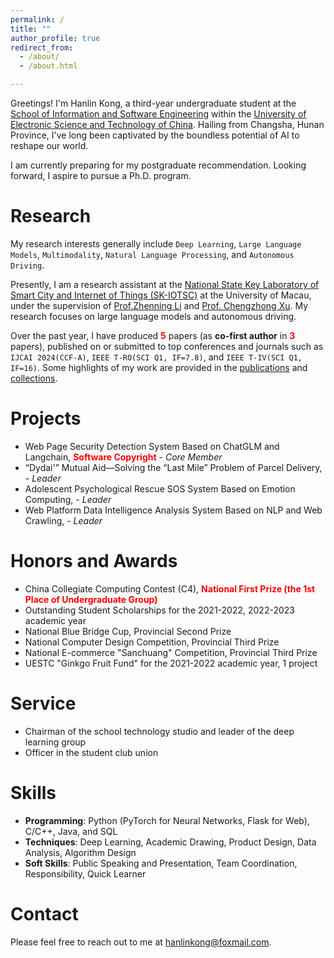 ```yaml
---
permalink: /
title: ""
author_profile: true
redirect_from: 
  - /about/
  - /about.html

---
```

Greetings! I'm Hanlin Kong, a third-year undergraduate student at the [School of Information and Software Engineering](https://sise.uestc.edu.cn/) within the [University of Electronic Science and Technology of China](https://www.uestc.edu.cn/). Hailing from Changsha, Hunan Province, I've long been captivated by the boundless potential of AI to reshape our world. 

I am currently preparing for my postgraduate recommendation. Looking forward, I aspire to pursue a Ph.D. program.

# Research

My research interests generally include `Deep Learning`, `Large Language Models`, `Multimodality`, `Natural Language Processing`, and `Autonomous Driving`. 

Presently, I am a research assistant at the [National State Key Laboratory of Smart City and Internet of Things (SK-IOTSC)](https://skliotsc.um.edu.mo/) at the University of Macau, under the supervision of [Prof.Zhenning Li](https://www.fst.um.edu.mo/personal/zhenningli/) and [Prof. Chengzhong Xu](https://www.fst.um.edu.mo/personal/czxu/). My research focuses on large language models and autonomous driving. 

Over the past year, I have produced <span style="color: red;"> **5** </span> papers (as **co-first author** in <span style="color: red;"> **3** </span> papers), published on or submitted to top conferences and journals such as `IJCAI 2024(CCF-A)`, `IEEE T-RO(SCI Q1, IF=7.8)`, and `IEEE T-IV(SCI Q1, IF=16)`. Some highlights of my work are provided in the [publications](publication) and [collections](collection).

# Projects

- Web Page Security Detection System Based on ChatGLM and Langchain, <span style="color: red;"> **Software Copyright**</span> - *Core Member*
- “Dydai'” Mutual Aid—Solving the “Last Mile” Problem of Parcel Delivery, - *Leader*
- Adolescent Psychological Rescue SOS System Based on Emotion Computing, - *Leader*
- Web Platform Data Intelligence Analysis System Based on NLP and Web Crawling, - *Leader*

# Honors and Awards

- China Collegiate Computing Contest (C4), <span style="color: red;"> **National First Prize (the 1st Place of Undergraduate Group)**</span>
- Outstanding Student Scholarships for the 2021-2022, 2022-2023 academic year
- National Blue Bridge Cup, Provincial Second Prize
- National Computer Design Competition, Provincial Third Prize
- National E-commerce "Sanchuang" Competition, Provincial Third Prize
- UESTC  "Ginkgo Fruit Fund" for the 2021-2022 academic year, 1 project

# Service

- Chairman of the school technology studio and leader of the deep learning group
- Officer in the student club union

# Skills

- **Programming**: Python (PyTorch for Neural Networks, Flask for Web), C/C++, Java, and SQL
- **Techniques**: Deep Learning, Academic Drawing, Product Design, Data Analysis, Algorithm Design
- **Soft Skills**: Public Speaking and Presentation, Team Coordination, Responsibility, Quick Learner

# Contact

Please feel free to reach out to me at [hanlinkong@foxmail.com](mailto:hanlinkong@foxmail.com).
